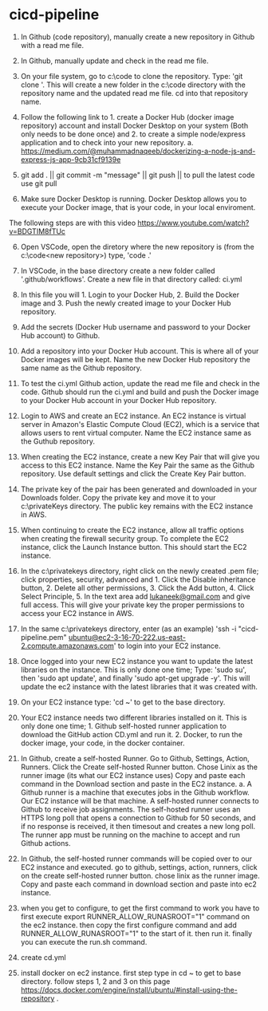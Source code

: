 # cicd-pipeline

1. In Github (code repository), manually create a new repository in Github with a read me file.

2. In Github, manually update and check in the read me file.

3. On your file system, go to c:\code to clone the repository. Type: 'git clone <github https link>'. This will create a new folder in the c:\code directory with the repository name and the updated read me file. cd into that repository name.
  
6. Follow the following link to 1. create a Docker Hub (docker image repository) account and install Docker Desktop on your system (Both only needs to be done once) and 2. to create a simple node/express application and to check into your new repository.
   a. https://medium.com/@muhammadnaqeeb/dockerizing-a-node-js-and-express-js-app-9cb31cf9139e

7. git add . || git commit -m "message" || git push || to pull the latest code use git pull

8. Make sure Docker Desktop is running. Docker Desktop allows you to execute your Docker image, that is your code, in your local enviroment.

The following steps are with this video https://www.youtube.com/watch?v=BDGTIM8fTUc

6. Open VSCode, open the diretory where the new repository is (from the c:\code\<new repository>\) type, 'code .'

8. In VSCode, in the base directory create a new folder called '.github/workflows'. Create a new file in that directory called: ci.yml

9. In this file you will 1. Login to your Docker Hub, 2. Build the Docker image and 3. Push the newly created image to your Docker Hub repository.

10. Add the secrets (Docker Hub username and password to your Docker Hub account) to Github.

11. Add a repository into your Docker Hub account. This is where all of your Docker images will be kept. Name the new Docker Hub repository the same name as the Github repository.  

12. To test the ci.yml Github action, update the read me file and check in the code. Github should run the ci.yml and build and push the Docker image to your Docker Hub account in your Docker Hub repository.  

13. Login to AWS and create an EC2 instance. An EC2 instance is virtual server in Amazon's Elastic Compute Cloud (EC2), which  is a service that allows users to rent virtual computer. Name the EC2 instance same as the Guthub repository.  

14. When creating the EC2 instance, create a new Key Pair that will give you access to this EC2 instance. Name the Key Pair the same as the Github repository. Use default settings and click the Create Key Pair button.  

16. The private key of the pair has been generated and downloaded in your Downloads folder. Copy the private key and move it to your c:\privateKeys directory. The public key remains with the EC2 instance in AWS. 

12. When continuing to create the EC2 instance, allow all traffic options when creating the firewall security group. To complete the EC2 instance, click the Launch Instance button.  This should start the EC2 instance.

13. In the c:\privatekeys directory, right click on the newly created .pem file; click properties, security, advanced and 1. Click the Disable inheritance button, 2. Delete all other permissions, 3. Click the Add button, 4. Click Select Principle, 5. In the text area add lukaneek@gmail.com and give full access. This will give your private key the proper permissions to access your EC2 instance in AWS.

13. In the same c:\privatekeys directory, enter (as an example) 'ssh -i "cicd-pipeline.pem" ubuntu@ec2-3-16-70-222.us-east-2.compute.amazonaws.com' to login into your EC2 instance.

14. Once logged into your new EC2 instance you want to update the latest libraries on the instance. This is only done one time; Type: 'sudo su', then 'sudo apt update', and finally 'sudo apt-get upgrade -y'. This will update the ec2 instance with the latest libraries that it was created with.

15. On your EC2 instance type: 'cd ~' to get to the base directory.

16. Your EC2 instance needs two different libraries installed on it. This is only done one time; 1. Github self-hosted runner application to download the GitHub action CD.yml and run it. 2. Docker, to run the docker image, your code, in the docker container.

17. In Github, create a self-hosted Runner. Go to Github, Settings, Action, Runners. Click the Create self-hosted Runner button. Chose Linix as the runner image (its what our EC2 instance uses) Copy and paste each command in the Download section and paste in the EC2 instance.
    a. A Github runner is a machine that executes jobs in the Github workflow. Our EC2 instance will be that machine. A self-hosted runner connects to Github to receive job assignments. The self-hosted runner uses an HTTPS long poll that opens a connection to Github for 50 seconds, and if no response is received, it then timesout and creates a new long poll. The runner app must be running on the machine to accept and run Github actions.

19. In Github, the self-hosted runner commands will be copied over to our EC2 instance and executed.  go to github, settings, action, runners, click on the create self-hosted runner button.  chose linix as the runner image.  Copy and paste each command in download section and paste into ec2 instance.  

20. when you get to configure, to get the first command to work you have to first execute export RUNNER_ALLOW_RUNASROOT="1" command on the ec2 instance.  then copy the first configure command and add RUNNER_ALLOW_RUNASROOT="1" to the start of it.  then run it.  finally you can execute the run.sh command.  

21. create cd.yml

22. install docker on ec2 instance.  first step type in  cd ~ to get to base directory.  follow steps 1, 2 and 3 on this page https://docs.docker.com/engine/install/ubuntu/#install-using-the-repository .






